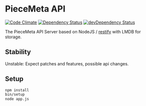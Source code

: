 # PieceMeta API

[![Code Climate](https://codeclimate.com/github/PieceMeta/piecemeta-api/badges/gpa.svg)](https://codeclimate.com/github/PieceMeta/piecemeta-api/tree/lmdb) [![Dependency Status](https://david-dm.org/PieceMeta/piecemeta-api/lmdb.svg)](https://david-dm.org/PieceMeta/piecemeta-api/lmdb) [![devDependency Status](https://david-dm.org/PieceMeta/piecemeta-api/lmdb/dev-status.svg)](https://david-dm.org/PieceMeta/piecemeta-api/lmdb#info=devDependencies)

The PieceMeta API Server based on NodeJS / [restify](https://github.com/mcavage/node-restify) with LMDB for storage.

## Stability

Unstable: Expect patches and features, possible api changes.

## Setup

```bash
npm install
bin/setup
node app.js
```
